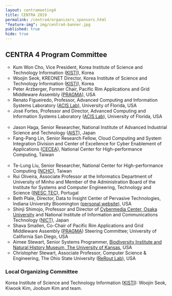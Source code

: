 ```yaml
---
layout: centrameeting4
title: CENTRA 2019
permalink: /centra4/organizers_sponsors.html
"feature-img": img/centra4-banner.jpg
published: true
hide: true
---
```


## CENTRA 4 Program Committee

<p><ul type="circle">
  <li>Kum Won Cho, Vice President, Korea Institute of Science and Technology Information (<a href="https://www.kisti.re.kr/eng/" target="_blank">KISTI</a>), Korea </li>  
  <li>Woojin Seok, KREONET Director, Korea Institute of Science and Technology Information (<a href="https://www.kisti.re.kr/eng/" target="_blank">KISTI</a>), Korea </li>
  <li>Peter Arzberger, Former Chair, Pacific Rim Applications and Grid Middleware Assembly (<a href="http://www.pragma-grid.net" target="_blank">PRAGMA</a>), USA</li>
  <li>Renato Figueiredo, Professor, Advanced Computing and Information Systems Laboratory (<a href="http://acis.ufl.edu" target="_blank">ACIS Lab</a>), University of Florida, USA </li>
  <li>José Fortes, Professor and Director, Advanced Computing and Information Systems Laboratory (<a href="http://acis.ufl.edu" target="_blank">ACIS Lab</a>), University of Florida, USA </li><br />
  <li>Jason Haga, Senior Researcher, National Institute of Advanced Industrial Science and Technology (<a href="https://www.itri.aist.go.jp/en/" target="_blank">AIST</a>), Japan
  <li>Fang-Pang Lin, Senior Research Fellow, Cloud Computing and System Integration Division and Center of Excellence for Cyber Enablement of Applications (<a href="http://www.cecea.tw/e_index.php" target="_blank">CECEA</a>), National Center for High-performance Computing, Taiwan </li> <br />
  <li>Te-Lung Liu, Senior Researcher, National Center for High-performance Computing (<a href="https://www.nchc.org.tw/en" target="_blank">NCHC</a>), Taiwan </li>
 <li>Rui Oliveira, Associate Professor at the Informatics Department of University of Minho and Member of the Administration Board of the Institute for Systems and Computer Engineering, Technology and Science (<a href="https://www.inesctec.pt/en" target="_blank">INESC TEC</a>), Portugal</li>
  <li>Beth Plale, Director, Data to Insight Center of Pervasive Technologies, Indiana University Bloomington (<a href="http://pages.iu.edu/~plale/" target="_blank" >personal website</a>), USA </li>
  <li>Shinji Shimojo, Professor and Director of <a href="http://www.cmc.osaka-u.ac.jp/?lang=en" target="_blank">Cybermedia Center, Osaka University</a> and National Institute of Information and Communications Technology (<a href="https://www.nict.go.jp/en/" target="_blank">NICT</a>), Japan</li>
  <li>Shava Smallen, Co-Chair of Pacific Rim Applications and Grid Middleware Assembly (<a href="http://www.pragma-grid.net" target="_blank">PRAGMA</a>) Steering Committee; University of California San Diego, USA</li>
  <li>Aimee Stewart, Senior Systems Programmer, <a href="https://biodiversity.ku.edu/" target="_blank">Biodiversity Institute and Natural History Museum, The University of Kansas</a>, USA </li>
  <li>Christopher Stewart, Associate Professor, Computer Science & Engineering, The Ohio State University (<a href="http://web.cse.ohio-state.edu/~stewart.962/" target="_blank">ReRout Lab</a>), USA </li>
</ul></p>



### Local Organizing Committee

<p>
Korea Institute of Science and Technology Information (<a href="https://www.kisti.re.kr/eng/" target="_blank">KISTI</a>): Woojin Seok, Kiwook Kim, Joobum Kim and team. 
</p>
